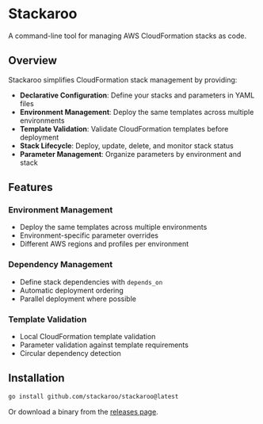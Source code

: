 # Stackaroo

A command-line tool for managing AWS CloudFormation stacks as code.

## Overview

Stackaroo simplifies CloudFormation stack management by providing:

- **Declarative Configuration**: Define your stacks and parameters in YAML files
- **Environment Management**: Deploy the same templates across multiple environments
- **Template Validation**: Validate CloudFormation templates before deployment
- **Stack Lifecycle**: Deploy, update, delete, and monitor stack status
- **Parameter Management**: Organize parameters by environment and stack

## Features

### Environment Management
- Deploy the same templates across multiple environments
- Environment-specific parameter overrides
- Different AWS regions and profiles per environment

### Dependency Management

- Define stack dependencies with `depends_on`
- Automatic deployment ordering
- Parallel deployment where possible

### Template Validation

- Local CloudFormation template validation
- Parameter validation against template requirements
- Circular dependency detection

## Installation

```bash
go install github.com/stackaroo/stackaroo@latest
```

Or download a binary from the [releases page](https://github.com/stackaroo/stackaroo/releases).
